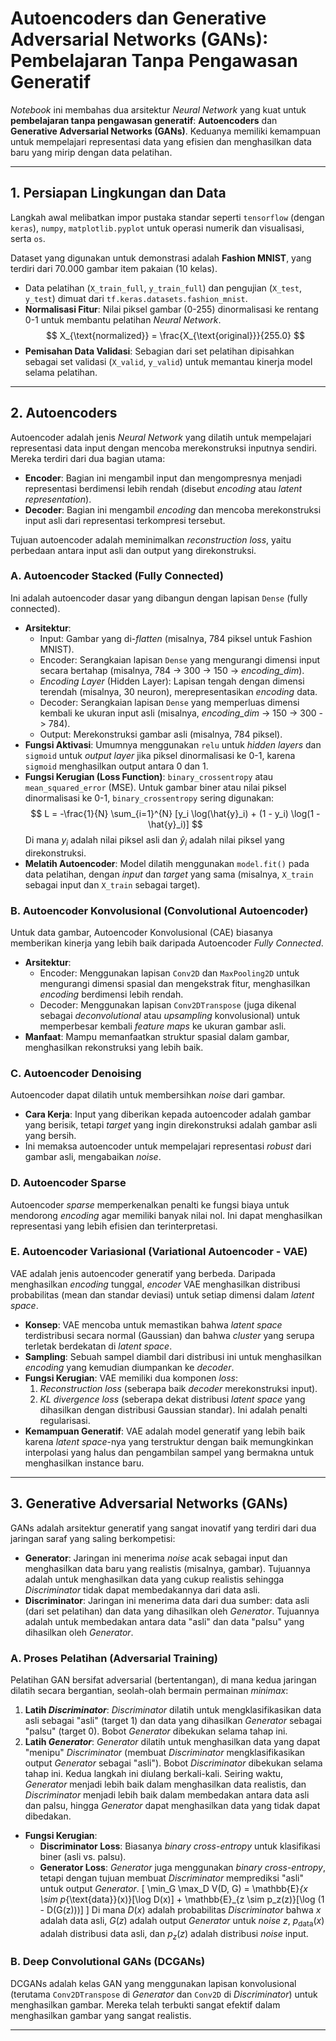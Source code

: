 # Autoencoders dan Generative Adversarial Networks (GANs): Pembelajaran Tanpa Pengawasan Generatif

*Notebook* ini membahas dua arsitektur *Neural Network* yang kuat untuk **pembelajaran tanpa pengawasan generatif**: **Autoencoders** dan **Generative Adversarial Networks (GANs)**. Keduanya memiliki kemampuan untuk mempelajari representasi data yang efisien dan menghasilkan data baru yang mirip dengan data pelatihan.

---

## 1. Persiapan Lingkungan dan Data

Langkah awal melibatkan impor pustaka standar seperti `tensorflow` (dengan `keras`), `numpy`, `matplotlib.pyplot` untuk operasi numerik dan visualisasi, serta `os`.

Dataset yang digunakan untuk demonstrasi adalah **Fashion MNIST**, yang terdiri dari 70.000 gambar item pakaian (10 kelas).
* Data pelatihan (`X_train_full`, `y_train_full`) dan pengujian (`X_test`, `y_test`) dimuat dari `tf.keras.datasets.fashion_mnist`.
* **Normalisasi Fitur**: Nilai piksel gambar (0-255) dinormalisasi ke rentang 0-1 untuk membantu pelatihan *Neural Network*.
    $$
    X_{\text{normalized}} = \frac{X_{\text{original}}}{255.0}
    $$
* **Pemisahan Data Validasi**: Sebagian dari set pelatihan dipisahkan sebagai set validasi (`X_valid`, `y_valid`) untuk memantau kinerja model selama pelatihan.

---

## 2. Autoencoders

Autoencoder adalah jenis *Neural Network* yang dilatih untuk mempelajari representasi data input dengan mencoba merekonstruksi inputnya sendiri. Mereka terdiri dari dua bagian utama:

* **Encoder**: Bagian ini mengambil input dan mengompresnya menjadi representasi berdimensi lebih rendah (disebut *encoding* atau *latent representation*).
* **Decoder**: Bagian ini mengambil *encoding* dan mencoba merekonstruksi input asli dari representasi terkompresi tersebut.

Tujuan autoencoder adalah meminimalkan *reconstruction loss*, yaitu perbedaan antara input asli dan output yang direkonstruksi.

### A. Autoencoder Stacked (Fully Connected)

Ini adalah autoencoder dasar yang dibangun dengan lapisan `Dense` (fully connected).

* **Arsitektur**:
    * Input: Gambar yang di-*flatten* (misalnya, 784 piksel untuk Fashion MNIST).
    * Encoder: Serangkaian lapisan `Dense` yang mengurangi dimensi input secara bertahap (misalnya, 784 -> 300 -> 150 -> *encoding_dim*).
    * *Encoding Layer* (Hidden Layer): Lapisan tengah dengan dimensi terendah (misalnya, 30 neuron), merepresentasikan *encoding* data.
    * Decoder: Serangkaian lapisan `Dense` yang memperluas dimensi kembali ke ukuran input asli (misalnya, *encoding_dim* -> 150 -> 300 -> 784).
    * Output: Merekonstruksi gambar asli (misalnya, 784 piksel).
* **Fungsi Aktivasi**: Umumnya menggunakan `relu` untuk *hidden layers* dan `sigmoid` untuk *output layer* jika piksel dinormalisasi ke 0-1, karena `sigmoid` menghasilkan output antara 0 dan 1.
* **Fungsi Kerugian (Loss Function)**: `binary_crossentropy` atau `mean_squared_error` (MSE). Untuk gambar biner atau nilai piksel dinormalisasi ke 0-1, `binary_crossentropy` sering digunakan:
    $$
    L = -\frac{1}{N} \sum_{i=1}^{N} [y_i \log(\hat{y}_i) + (1 - y_i) \log(1 - \hat{y}_i)]
    $$
    Di mana $y_i$ adalah nilai piksel asli dan $\hat{y}_i$ adalah nilai piksel yang direkonstruksi.
* **Melatih Autoencoder**: Model dilatih menggunakan `model.fit()` pada data pelatihan, dengan *input* dan *target* yang sama (misalnya, `X_train` sebagai input dan `X_train` sebagai target).

### B. Autoencoder Konvolusional (Convolutional Autoencoder)

Untuk data gambar, Autoencoder Konvolusional (CAE) biasanya memberikan kinerja yang lebih baik daripada Autoencoder *Fully Connected*.

* **Arsitektur**:
    * Encoder: Menggunakan lapisan `Conv2D` dan `MaxPooling2D` untuk mengurangi dimensi spasial dan mengekstrak fitur, menghasilkan *encoding* berdimensi lebih rendah.
    * Decoder: Menggunakan lapisan `Conv2DTranspose` (juga dikenal sebagai *deconvolutional* atau *upsampling* konvolusional) untuk memperbesar kembali *feature maps* ke ukuran gambar asli.
* **Manfaat**: Mampu memanfaatkan struktur spasial dalam gambar, menghasilkan rekonstruksi yang lebih baik.

### C. Autoencoder Denoising

Autoencoder dapat dilatih untuk membersihkan *noise* dari gambar.

* **Cara Kerja**: Input yang diberikan kepada autoencoder adalah gambar yang berisik, tetapi *target* yang ingin direkonstruksi adalah gambar asli yang bersih.
* Ini memaksa autoencoder untuk mempelajari representasi *robust* dari gambar asli, mengabaikan *noise*.

### D. Autoencoder Sparse

Autoencoder *sparse* memperkenalkan penalti ke fungsi biaya untuk mendorong *encoding* agar memiliki banyak nilai nol. Ini dapat menghasilkan representasi yang lebih efisien dan terinterpretasi.

### E. Autoencoder Variasional (Variational Autoencoder - VAE)

VAE adalah jenis autoencoder generatif yang berbeda. Daripada menghasilkan *encoding* tunggal, *encoder* VAE menghasilkan distribusi probabilitas (mean dan standar deviasi) untuk setiap dimensi dalam *latent space*.

* **Konsep**: VAE mencoba untuk memastikan bahwa *latent space* terdistribusi secara normal (Gaussian) dan bahwa *cluster* yang serupa terletak berdekatan di *latent space*.
* **Sampling**: Sebuah sampel diambil dari distribusi ini untuk menghasilkan *encoding* yang kemudian diumpankan ke *decoder*.
* **Fungsi Kerugian**: VAE memiliki dua komponen *loss*:
    1.  *Reconstruction loss* (seberapa baik *decoder* merekonstruksi input).
    2.  *KL divergence loss* (seberapa dekat distribusi *latent space* yang dihasilkan dengan distribusi Gaussian standar). Ini adalah penalti regularisasi.
* **Kemampuan Generatif**: VAE adalah model generatif yang lebih baik karena *latent space*-nya yang terstruktur dengan baik memungkinkan interpolasi yang halus dan pengambilan sampel yang bermakna untuk menghasilkan instance baru.

---

## 3. Generative Adversarial Networks (GANs)

GANs adalah arsitektur generatif yang sangat inovatif yang terdiri dari dua jaringan saraf yang saling berkompetisi:

* **Generator**: Jaringan ini menerima *noise* acak sebagai input dan menghasilkan data baru yang realistis (misalnya, gambar). Tujuannya adalah untuk menghasilkan data yang cukup realistis sehingga *Discriminator* tidak dapat membedakannya dari data asli.
* **Discriminator**: Jaringan ini menerima data dari dua sumber: data asli (dari set pelatihan) dan data yang dihasilkan oleh *Generator*. Tujuannya adalah untuk membedakan antara data "asli" dan data "palsu" yang dihasilkan oleh *Generator*.

### A. Proses Pelatihan (Adversarial Training)

Pelatihan GAN bersifat adversarial (bertentangan), di mana kedua jaringan dilatih secara bergantian, seolah-olah bermain permainan *minimax*:

1.  **Latih *Discriminator***: *Discriminator* dilatih untuk mengklasifikasikan data asli sebagai "asli" (target 1) dan data yang dihasilkan *Generator* sebagai "palsu" (target 0). Bobot *Generator* dibekukan selama tahap ini.
2.  **Latih *Generator***: *Generator* dilatih untuk menghasilkan data yang dapat "menipu" *Discriminator* (membuat *Discriminator* mengklasifikasikan output *Generator* sebagai "asli"). Bobot *Discriminator* dibekukan selama tahap ini.
Kedua langkah ini diulang berkali-kali. Seiring waktu, *Generator* menjadi lebih baik dalam menghasilkan data realistis, dan *Discriminator* menjadi lebih baik dalam membedakan antara data asli dan palsu, hingga *Generator* dapat menghasilkan data yang tidak dapat dibedakan.

* **Fungsi Kerugian**:
    * **Discriminator Loss**: Biasanya *binary cross-entropy* untuk klasifikasi biner (asli vs. palsu).
    * **Generator Loss**: *Generator* juga menggunakan *binary cross-entropy*, tetapi dengan tujuan membuat *Discriminator* memprediksi "asli" untuk output *Generator*.
    \[
    \min_G \max_D V(D, G) = \mathbb{E}_{x \sim p_{\text{data}}(x)}[\log D(x)] + \mathbb{E}_{z \sim p_z(z)}[\log (1 - D(G(z)))]
    \]
    Di mana $D(x)$ adalah probabilitas *Discriminator* bahwa $x$ adalah data asli, $G(z)$ adalah output *Generator* untuk *noise* $z$, $p_{\text{data}}(x)$ adalah distribusi data asli, dan $p_z(z)$ adalah distribusi *noise* input.

### B. Deep Convolutional GANs (DCGANs)

DCGANs adalah kelas GAN yang menggunakan lapisan konvolusional (terutama `Conv2DTranspose` di *Generator* dan `Conv2D` di *Discriminator*) untuk menghasilkan gambar. Mereka telah terbukti sangat efektif dalam menghasilkan gambar yang sangat realistis.

---

